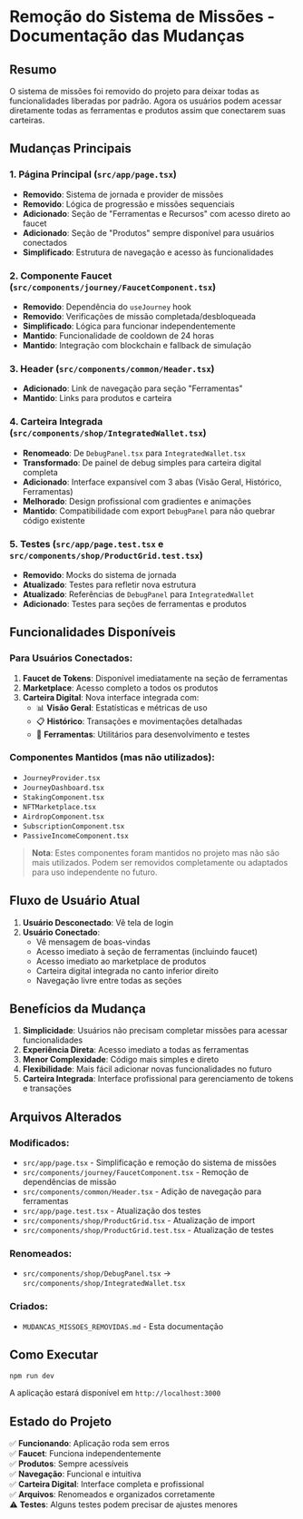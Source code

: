 # Remoção do Sistema de Missões - Documentação das Mudanças

## Resumo
O sistema de missões foi removido do projeto para deixar todas as funcionalidades liberadas por padrão. Agora os usuários podem acessar diretamente todas as ferramentas e produtos assim que conectarem suas carteiras.

## Mudanças Principais

### 1. Página Principal (`src/app/page.tsx`)
- **Removido**: Sistema de jornada e provider de missões
- **Removido**: Lógica de progressão e missões sequenciais
- **Adicionado**: Seção de "Ferramentas e Recursos" com acesso direto ao faucet
- **Adicionado**: Seção de "Produtos" sempre disponível para usuários conectados
- **Simplificado**: Estrutura de navegação e acesso às funcionalidades

### 2. Componente Faucet (`src/components/journey/FaucetComponent.tsx`)
- **Removido**: Dependência do `useJourney` hook
- **Removido**: Verificações de missão completada/desbloqueada
- **Simplificado**: Lógica para funcionar independentemente
- **Mantido**: Funcionalidade de cooldown de 24 horas
- **Mantido**: Integração com blockchain e fallback de simulação

### 3. Header (`src/components/common/Header.tsx`)
- **Adicionado**: Link de navegação para seção "Ferramentas"
- **Mantido**: Links para produtos e carteira

### 4. Carteira Integrada (`src/components/shop/IntegratedWallet.tsx`)
- **Renomeado**: De `DebugPanel.tsx` para `IntegratedWallet.tsx`
- **Transformado**: De painel de debug simples para carteira digital completa
- **Adicionado**: Interface expansível com 3 abas (Visão Geral, Histórico, Ferramentas)
- **Melhorado**: Design profissional com gradientes e animações
- **Mantido**: Compatibilidade com export `DebugPanel` para não quebrar código existente

### 5. Testes (`src/app/page.test.tsx` e `src/components/shop/ProductGrid.test.tsx`)
- **Removido**: Mocks do sistema de jornada 
- **Atualizado**: Testes para refletir nova estrutura
- **Atualizado**: Referências de `DebugPanel` para `IntegratedWallet`
- **Adicionado**: Testes para seções de ferramentas e produtos

## Funcionalidades Disponíveis

### Para Usuários Conectados:
1. **Faucet de Tokens**: Disponível imediatamente na seção de ferramentas
2. **Marketplace**: Acesso completo a todos os produtos
3. **Carteira Digital**: Nova interface integrada com:
   - 📊 **Visão Geral**: Estatísticas e métricas de uso
   - 📋 **Histórico**: Transações e movimentações detalhadas
   - 🔧 **Ferramentas**: Utilitários para desenvolvimento e testes

### Componentes Mantidos (mas não utilizados):
- `JourneyProvider.tsx`
- `JourneyDashboard.tsx`
- `StakingComponent.tsx`
- `NFTMarketplace.tsx`
- `AirdropComponent.tsx`
- `SubscriptionComponent.tsx`
- `PassiveIncomeComponent.tsx`

> **Nota**: Estes componentes foram mantidos no projeto mas não são mais utilizados. Podem ser removidos completamente ou adaptados para uso independente no futuro.

## Fluxo de Usuário Atual

1. **Usuário Desconectado**: Vê tela de login
2. **Usuário Conectado**: 
   - Vê mensagem de boas-vindas
   - Acesso imediato à seção de ferramentas (incluindo faucet)
   - Acesso imediato ao marketplace de produtos
   - Carteira digital integrada no canto inferior direito
   - Navegação livre entre todas as seções

## Benefícios da Mudança

1. **Simplicidade**: Usuários não precisam completar missões para acessar funcionalidades
2. **Experiência Direta**: Acesso imediato a todas as ferramentas
3. **Menor Complexidade**: Código mais simples e direto
4. **Flexibilidade**: Mais fácil adicionar novas funcionalidades no futuro
5. **Carteira Integrada**: Interface profissional para gerenciamento de tokens e transações

## Arquivos Alterados

### Modificados:
- `src/app/page.tsx` - Simplificação e remoção do sistema de missões
- `src/components/journey/FaucetComponent.tsx` - Remoção de dependências de missão
- `src/components/common/Header.tsx` - Adição de navegação para ferramentas
- `src/app/page.test.tsx` - Atualização dos testes
- `src/components/shop/ProductGrid.tsx` - Atualização de import
- `src/components/shop/ProductGrid.test.tsx` - Atualização de testes

### Renomeados:
- `src/components/shop/DebugPanel.tsx` → `src/components/shop/IntegratedWallet.tsx`

### Criados:
- `MUDANCAS_MISSOES_REMOVIDAS.md` - Esta documentação

## Como Executar

```bash
npm run dev
```

A aplicação estará disponível em `http://localhost:3000`

## Estado do Projeto

✅ **Funcionando**: Aplicação roda sem erros  
✅ **Faucet**: Funciona independentemente   
✅ **Produtos**: Sempre acessíveis  
✅ **Navegação**: Funcional e intuitiva  
✅ **Carteira Digital**: Interface completa e profissional  
✅ **Arquivos**: Renomeados e organizados corretamente  
⚠️ **Testes**: Alguns testes podem precisar de ajustes menores 